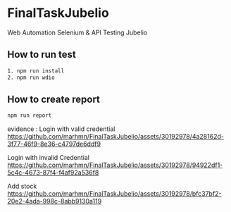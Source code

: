 # FinalTaskJubelio
Web Automation Selenium &amp; API Testing Jubelio

## How to run test
```bash
1. npm run install
2. npm run wdio
```

## How to create report
```bash
npm run report
```

evidence :
Login with valid credential
https://github.com/marhmn/FinalTaskJubelio/assets/30192978/4a28162d-3f77-46f9-8e36-c4797de6ddf9

Login with invalid Credential
https://github.com/marhmn/FinalTaskJubelio/assets/30192978/94922df1-5c4c-4673-87f4-f4af92a536f8

Add stock
https://github.com/marhmn/FinalTaskJubelio/assets/30192978/bfc37bf2-20e2-4ada-998c-8abb9130a119





